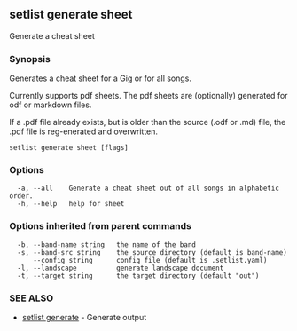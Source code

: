 ## setlist generate sheet

Generate a cheat sheet

### Synopsis

Generates a cheat sheet for a Gig or for all songs.

Currently supports pdf sheets.
The pdf sheets are (optionally) generated for odf or markdown files.

If a .pdf file already exists, but is older than the source (.odf or .md) file,
the .pdf file is reg-enerated and overwritten.


```
setlist generate sheet [flags]
```

### Options

```
  -a, --all    Generate a cheat sheet out of all songs in alphabetic order.
  -h, --help   help for sheet
```

### Options inherited from parent commands

```
  -b, --band-name string   the name of the band
  -s, --band-src string    the source directory (default is band-name)
      --config string      config file (default is .setlist.yaml)
  -l, --landscape          generate landscape document
  -t, --target string      the target directory (default "out")
```

### SEE ALSO

* [setlist generate](setlist_generate.md)	 - Generate output

